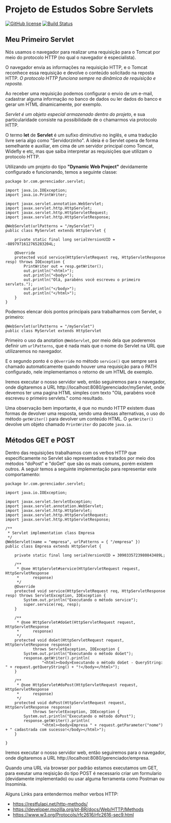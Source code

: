 # Projeto de Estudos Sobre Servlets

[![GitHub license](https://img.shields.io/github/license/pricardoti/learn-servlets)](https://github.com/pricardoti/learn-servlets/blob/master/LICENSE)
[![Build Status](https://travis-ci.com/pricardoti/learn-servlets.svg?branch=master)](https://travis-ci.com/pricardoti/learn-servlets)

## Meu Primeiro Servlet

Nós usamos o navegador para realizar uma requisição para o Tomcat por meio do protocolo HTTP (no qual o navegador é especialista). 

O navegador envia as informações na requisição HTTP, e o Tomcat reconhece essa requisição e devolve o conteúdo solicitado na reposta HTTP. *O protocolo HTTP funciona sempre na dinâmica de requisição e reposta.*

Ao receber uma requisição podemos configurar o envio de um e-mail, cadastrar alguma informação no banco de dados ou ler dados do banco e gerar um HTML dinamicamente, por exemplo.

*Servlet é um objeto especial armazenado dentro do projeto*, e sua particularidade consiste na possibilidade de o chamarmos via protocolo HTTP.

O termo **let** de **Servlet** é um sufixo diminutivo no inglês, e uma tradução livre seria algo como "Servidorzinho". A ideia é o Servlet opera de forma semelhante e auxiliar, em cima de um servidor principal como Tomcat, Widefly e etc, mas que saiba interpretar as requisições que utilizam o protocolo HTTP.

Utilizando um projeto do tipo **"Dynamic Web Project"** devidamente configurado e funcionando, temos a seguinte classe:

```
package br.com.gerenciador.servlet;

import java.io.IOException;
import java.io.PrintWriter;

import javax.servlet.annotation.WebServlet;
import javax.servlet.http.HttpServlet;
import javax.servlet.http.HttpServletRequest;
import javax.servlet.http.HttpServletResponse;

@WebServlet(urlPatterns = "/myServlet")
public class MyServlet extends HttpServlet {

	private static final long serialVersionUID = -8897971612765283204L;

	@Override
	protected void service(HttpServletRequest req, HttpServletResponse resp) throws IOException {
		PrintWriter out = resp.getWriter();
		out.println("<html>");
		out.println("<body>");
		out.println("Olá, parabéns você escreveu o primeiro servlets.");
		out.println("</body>");
		out.println("</html>");
	}
}
```
Podemos elencar dois pontos principais para trabalharmos com Servlet, o primeiro:

```
@WebServlet(urlPatterns = "/myServlet")
public class MyServlet extends HttpServlet 
```

Primeiro o uso da anotation ```@WebServlet```, por meio dela que poderemos definir um ```urlPatterns```, que é nada mais que o nome do Servlet na URL que utilizaremos no navegador. 

E o segundo ponto é o ```@Override``` no método ```service()``` que sempre será chamado automaticamente quando houver uma requisição para o PATH configurado, nele implementamos o retorno de um HTML de exemplo.

Iremos executar o nosso servidor web, então seguiremos para o navegador, onde digitaremos a URL http://localhost:8080/gerenciador/myServlet, onde devemos ter uma pagina HTML simples com texto "Olá, parabéns você escreveu o primeiro servlets." como resultado.

Uma observação bem importante, é que no mundo HTTP existem duas formas de devolver uma resposta, sendo uma dessas alternativas, o uso do método ```getWriter()``` para devolver um conteúdo HTML. O ```getWriter()``` devolve um objeto chamado ```PrintWriter``` do pacote ```java.io```. 

## Métodos GET e POST

Dentro das requisições trabalhamos com os verbos HTTP que especificamente no Servlet são representados e tratados por meio dos métodos "doPost" e "doGet" que são os mais comuns, porém existem outros. A seguir temos a seguinte implementação para representar este comportamento:

```
package br.com.gerenciador.servlet;

import java.io.IOException;

import javax.servlet.ServletException;
import javax.servlet.annotation.WebServlet;
import javax.servlet.http.HttpServlet;
import javax.servlet.http.HttpServletRequest;
import javax.servlet.http.HttpServletResponse;

/**
 * Servlet implementation class Empresa
 */
@WebServlet(name = "empresa", urlPatterns = { "/empresa" })
public class Empresa extends HttpServlet {

	private static final long serialVersionUID = 3090335723980843489L;

	/**
	 * @see HttpServlet#service(HttpServletRequest request, HttpServletResponse
	 *      response)
	 */
	@Override
	protected void service(HttpServletRequest req, HttpServletResponse resp) throws ServletException, IOException {
		System.out.println("Executando o método service");
		super.service(req, resp);
	}

	/**
	 * @see HttpServlet#doGet(HttpServletRequest request, HttpServletResponse
	 *      response)
	 */
	protected void doGet(HttpServletRequest request, HttpServletResponse response)
			throws ServletException, IOException {
		System.out.println("Executando o método doGet");
		response.getWriter().println(
				"<html><body>Executando o método doGet - QueryString: " + request.getQueryString() + "!</body></html>");
	}

	/**
	 * @see HttpServlet#doPost(HttpServletRequest request, HttpServletResponse
	 *      response)
	 */
	protected void doPost(HttpServletRequest request, HttpServletResponse response)
			throws ServletException, IOException {
		System.out.println("Executando o método doPost");
		response.getWriter().println(
				"<html><body>Empresa " + request.getParameter("nome") + " cadastrada com sucesso!</body></html>");
	}

}

```

Iremos executar o nosso servidor web, então seguiremos para o navegador, onde digitaremos a URL http://localhost:8080/gerenciador/empresa. 

Quando uma URL via browser por padrão estamos executamos um GET, para exeutar uma reqisição do tipo POST é necessario criar um formulario (devidamente implementado) ou usar alguma ferramenta como Postman ou Insominia.

Alguns Links para entendermos melhor verbos HTTP:

- https://restfulapi.net/http-methods/
- https://developer.mozilla.org/pt-BR/docs/Web/HTTP/Methods
- https://www.w3.org/Protocols/rfc2616/rfc2616-sec9.html
